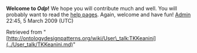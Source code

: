 __Welcome to _Odp_!__ We hope you will contribute much and well. 
You will probably want to read the [help pages](http://ontologydesignpatterns.org/wiki/Help:Contents "Help:Contents"). Again, welcome and have fun! [Admin](../User/ValentinaPresutti.md "User:ValentinaPresutti") 22:45, 5 March 2009 (UTC)





Retrieved from "[http://ontologydesignpatterns.org/wiki/User\_talk:TKKeanini](../User_talk/TKKeanini.md)"